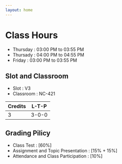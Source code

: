 ```yaml
---
layout: home
---
```

# Class Hours
- Thursday : 03:00 PM to 03:55 PM
- Thursady : 04:00 PM to 04:55 PM
- Friday   : 03:00 PM to 03:55 PM

## Slot and Classroom
- Slot : V3       
- Classroom : NC-421

| Credits  | L-T-P |
| -- | ------ |
| 3  | 3-0-0  |


## Grading Pilicy
- Class Test : [60%]
- Assignment and Topic Presentation : [15% + 15%]
- Attendance and Class Participation : [10%]